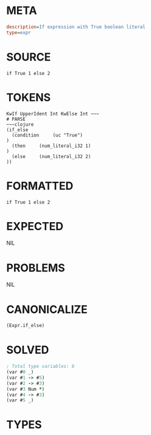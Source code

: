 # META
~~~ini
description=If expression with True boolean literal
type=expr
~~~
# SOURCE
~~~roc
if True 1 else 2
~~~
# TOKENS
~~~text
KwIf UpperIdent Int KwElse Int ~~~
# PARSE
~~~clojure
(if_else
  (condition     (uc "True")
)
  (then     (num_literal_i32 1)
)
  (else     (num_literal_i32 2)
))
~~~
# FORMATTED
~~~roc
if True 1 else 2
~~~
# EXPECTED
NIL
# PROBLEMS
NIL
# CANONICALIZE
~~~clojure
(Expr.if_else)
~~~
# SOLVED
~~~clojure
; Total type variables: 6
(var #0 _)
(var #1 -> #5)
(var #2 -> #3)
(var #3 Num *)
(var #4 -> #3)
(var #5 _)
~~~
# TYPES
~~~roc
~~~
